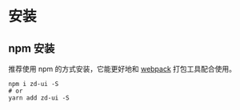 # 安装

## npm 安装

推荐使用 npm 的方式安装，它能更好地和 [webpack](https://webpack.js.org/) 打包工具配合使用。

```shell
npm i zd-ui -S
# or
yarn add zd-ui -S
```



